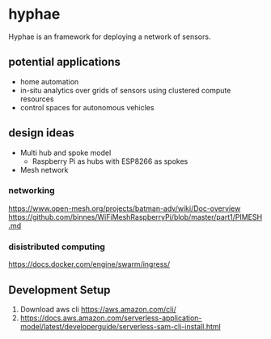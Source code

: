 # hyphae
Hyphae is an framework for deploying a network of sensors.

## potential applications
- home automation
- in-situ analytics over grids of sensors using clustered compute resources
- control spaces for autonomous vehicles
## design ideas
- Multi hub and spoke model
  - Raspberry Pi as hubs with ESP8266 as spokes
- Mesh network

### networking
https://www.open-mesh.org/projects/batman-adv/wiki/Doc-overview
https://github.com/binnes/WiFiMeshRaspberryPi/blob/master/part1/PIMESH.md

### disistributed computing
https://docs.docker.com/engine/swarm/ingress/

## Development Setup
1. Download aws cli https://aws.amazon.com/cli/
2. https://docs.aws.amazon.com/serverless-application-model/latest/developerguide/serverless-sam-cli-install.html